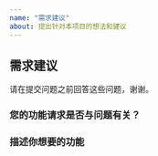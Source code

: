 ```yaml
---
name: "需求建议"
about: 提出针对本项目的想法和建议
---
```


## 需求建议

请在提交问题之前回答这些问题，谢谢。

### 您的功能请求是否与问题有关？

### 描述你想要的功能

